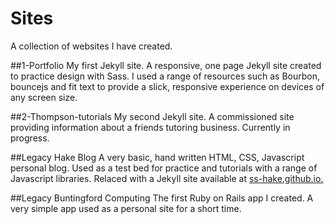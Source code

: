 # Sites
A collection of websites I have created.

##1-Portfolio
My first Jekyll site.
A responsive, one page Jekyll site created to practice design  with Sass.
I used a range of resources such as Bourbon, bouncejs and fit text to provide a 
slick, responsive experience on devices of any screen size.

##2-Thompson-tutorials
My second Jekyll site.
A commissioned site providing information about a friends tutoring business.
Currently in progress.

##Legacy Hake Blog
A very basic, hand written HTML, CSS, Javascript personal blog.
Used as a test bed for practice and tutorials with a range of Javascript libraries.
Relaced with a Jekyll site available at [ss-hake.github.io.](http://ss-hake.github.io)

##Legacy Buntingford Computing
The first Ruby on Rails app I created.
A very simple app used as a personal site for a short time.
